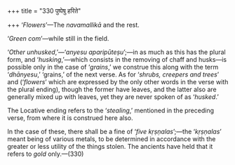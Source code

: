 +++
title = "330 पुष्पेषु हरिते"

+++
‘*Flowers*’—The *navamallikā* and the rest.

‘*Green com*’—while still in the field.

‘*Other unhusked*,’—‘*anyesu aparipūteṣu*’;—in as much as this has the
plural form, and ‘*husking*,’—which consists in the removing of chaff
and husks—is possible only in the case of ‘*grains*,’ we construe this
along with the term ‘*dhānyesu*,’ ‘grains,’ of the next verse. As for
‘*shrubs, creepers and trees*’ and (‘*flowers*’ which are expressed by
the only other words in the verse with the plural ending), though the
former have leaves, and the latter also are generally mixed up with
leaves, yet they are never spoken of as ‘*husked*.’

The Locative ending refers to the ‘*stealing*,’ mentioned in the
preceding verse, from where it is construed here also.

In the case of these, there shall be a fine of ‘*five kṛṣṇalas*’;—the
‘*kṛṣṇalas*’ meant being of various metals, to be determined in
accordance with the greater or less utility of the things stolen. The
ancients have held that it refers to *gold* only.—(330)


